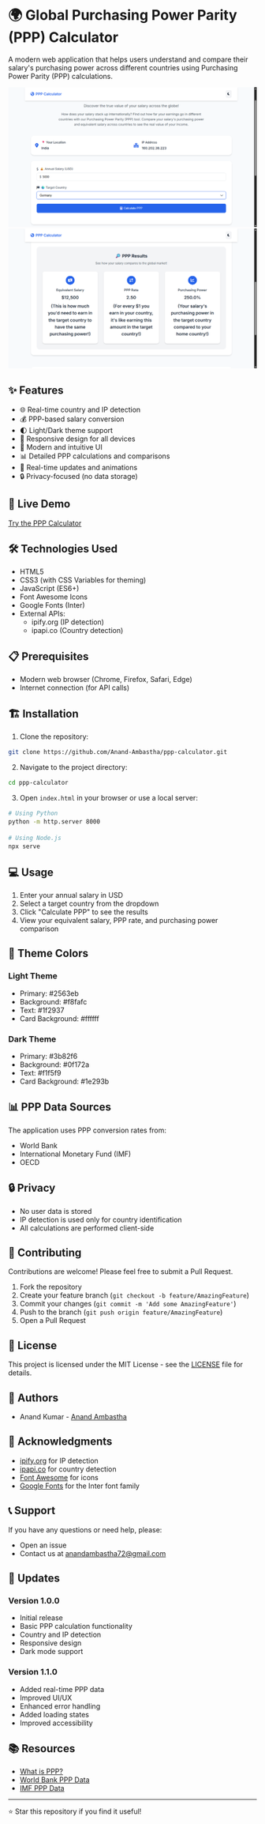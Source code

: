 # 🌍 Global Purchasing Power Parity (PPP) Calculator

A modern web application that helps users understand and compare their salary's purchasing power across different countries using Purchasing Power Parity (PPP) calculations.

![PPP Calculator Screenshot](screenshot.png)
![PPP Calculator Screenshot](screenshot2.png)

## ✨ Features

- 🌐 Real-time country and IP detection
- 💰 PPP-based salary conversion
- 🌓 Light/Dark theme support
- 📱 Responsive design for all devices
- 🎨 Modern and intuitive UI
- 📊 Detailed PPP calculations and comparisons
- 🔄 Real-time updates and animations
- 🔒 Privacy-focused (no data storage)

## 🚀 Live Demo

[Try the PPP Calculator](https://ppp-calculator1.netlify.app/)

## 🛠️ Technologies Used

- HTML5
- CSS3 (with CSS Variables for theming)
- JavaScript (ES6+)
- Font Awesome Icons
- Google Fonts (Inter)
- External APIs:
  - ipify.org (IP detection)
  - ipapi.co (Country detection)

## 📋 Prerequisites

- Modern web browser (Chrome, Firefox, Safari, Edge)
- Internet connection (for API calls)

## 🏗️ Installation

1. Clone the repository:
```bash
git clone https://github.com/Anand-Ambastha/ppp-calculator.git
```

2. Navigate to the project directory:
```bash
cd ppp-calculator
```

3. Open `index.html` in your browser or use a local server:
```bash
# Using Python
python -m http.server 8000

# Using Node.js
npx serve
```

## 💻 Usage

1. Enter your annual salary in USD
2. Select a target country from the dropdown
3. Click "Calculate PPP" to see the results
4. View your equivalent salary, PPP rate, and purchasing power comparison

## 🎨 Theme Colors

### Light Theme
- Primary: #2563eb
- Background: #f8fafc
- Text: #1f2937
- Card Background: #ffffff

### Dark Theme
- Primary: #3b82f6
- Background: #0f172a
- Text: #f1f5f9
- Card Background: #1e293b

## 📊 PPP Data Sources

The application uses PPP conversion rates from:
- World Bank
- International Monetary Fund (IMF)
- OECD

## 🔒 Privacy

- No user data is stored
- IP detection is used only for country identification
- All calculations are performed client-side

## 🤝 Contributing

Contributions are welcome! Please feel free to submit a Pull Request.

1. Fork the repository
2. Create your feature branch (`git checkout -b feature/AmazingFeature`)
3. Commit your changes (`git commit -m 'Add some AmazingFeature'`)
4. Push to the branch (`git push origin feature/AmazingFeature`)
5. Open a Pull Request

## 📝 License

This project is licensed under the MIT License - see the [LICENSE](LICENSE) file for details.

## 👥 Authors

- Anand Kumar - [Anand Ambastha](https://github.com/Anand-Ambastha)

## 🙏 Acknowledgments

- [ipify.org](https://www.ipify.org/) for IP detection
- [ipapi.co](https://ipapi.co/) for country detection
- [Font Awesome](https://fontawesome.com/) for icons
- [Google Fonts](https://fonts.google.com/) for the Inter font family

## 📞 Support

If you have any questions or need help, please:
- Open an issue
- Contact us at anandambastha72@gmail.com

## 🔄 Updates

### Version 1.0.0
- Initial release
- Basic PPP calculation functionality
- Country and IP detection
- Responsive design
- Dark mode support

### Version 1.1.0
- Added real-time PPP data
- Improved UI/UX
- Enhanced error handling
- Added loading states
- Improved accessibility

## 📚 Resources

- [What is PPP?](https://www.investopedia.com/terms/p/purchasingpower.asp)
- [World Bank PPP Data](https://data.worldbank.org/indicator/PA.NUS.PPP)
- [IMF PPP Data](https://www.imf.org/en/Publications/WEO/weo-database/2023/April/weo-report)

---

⭐ Star this repository if you find it useful! 
